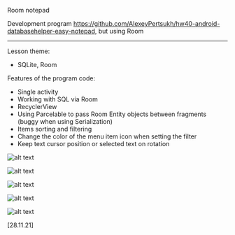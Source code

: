 Room notepad

Development program https://github.com/AlexeyPertsukh/hw40-android-databasehelper-easy-notepad, 
but using Room

----
Lesson theme:
- SQLite, Room

Features of the program code:
- Single activity
- Working with SQL via Room
- RecyclerView
- Using Parcelable to pass Room Entity objects between fragments (buggy when using Serialization)
- Items sorting and filtering
- Change the color of the menu item icon when setting the filter
- Keep text cursor position or selected text on rotation 

![alt text](app_ic_room_notepad.png)

![alt text](Screenshot_1.jpg)

![alt text](Screenshot_2.jpg)

![alt text](Screenshot_3.jpg)

![alt text](Screenshot_4.jpg)

[28.11.21]